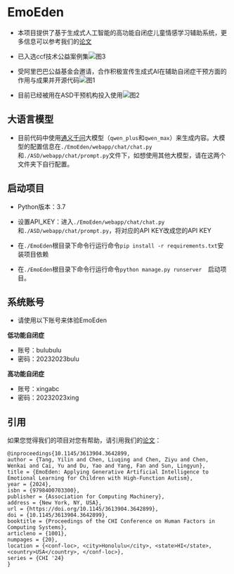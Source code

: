 # EmoEden

- 本项目提供了基于生成式人工智能的高功能自闭症儿童情感学习辅助系统，更多信息可以参考我们的[论文](https://dl.acm.org/doi/abs/10.1145/3613904.3642899)

- 已入选ccf技术公益案例集![图3](./assets/图3.jpg)
- 受阿里巴巴公益基金会邀请，合作积极宣传生成式AI在辅助自闭症干预方面的作用与成果并开源代码![图1](./assets/图1.png)
- 目前已经被用在ASD干预机构投入使用![图2](./assets/图2.png)



## 大语言模型

- 目前代码中使用[通义千问](https://help.aliyun.com/zh/dashscope/developer-reference/api-details)大模型（`qwen_plus`和`qwen_max`）来生成内容。大模型的配置信息在`./EmoEden/webapp/chat/chat.py`和`./ASD/webapp/chat/prompt.py`文件下，如想使用其他大模型，请在这两个文件夹下自行配置。



## 启动项目

- Python版本：3.7

- 设置API_KEY：进入`./EmoEden/webapp/chat/chat.py`和`./ASD/webapp/chat/prompt.py`，将对应的API KEY改成您的API KEY

- 在`./EmoEden`根目录下命令行运行命令`pip install -r requirements.txt`安装项目依赖

- 在`./EmoEden`根目录下命令行运行命令`python manage.py runserver  `启动项目。

  

## 系统账号

- 请使用以下账号来体验EmoEden

**低功能自闭症**

- 账号：bulubulu
- 密码：20232023bulu

**高功能自闭症**

- 账号：xingabc
- 密码：20232023xing



## 引用

如果您觉得我们的项目对您有帮助，请引用我们的[论文](https://dl.acm.org/doi/abs/10.1145/3613904.3642899)：

    @inproceedings{10.1145/3613904.3642899,
    author = {Tang, Yilin and Chen, Liuqing and Chen, Ziyu and Chen, Wenkai and Cai, Yu and Du, Yao and Yang, Fan and Sun, Lingyun},
    title = {EmoEden: Applying Generative Artificial Intelligence to Emotional Learning for Children with High-Function Autism},
    year = {2024},
    isbn = {9798400703300},
    publisher = {Association for Computing Machinery},
    address = {New York, NY, USA},
    url = {https://doi.org/10.1145/3613904.3642899},
    doi = {10.1145/3613904.3642899},
    booktitle = {Proceedings of the CHI Conference on Human Factors in Computing Systems},
    articleno = {1001},
    numpages = {20},
    location = {<conf-loc>, <city>Honolulu</city>, <state>HI</state>, <country>USA</country>, </conf-loc>},
    series = {CHI '24}
    }
